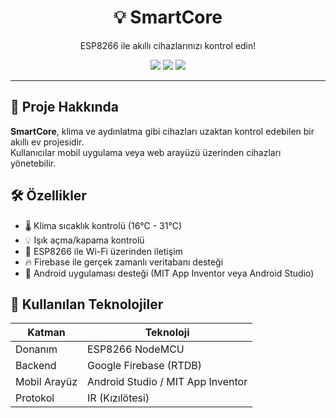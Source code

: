 <h1 align="center">💡 SmartCore</h1>
<p align="center">ESP8266 ile akıllı cihazlarınızı kontrol edin!</p>

<p align="center">
  <img src="https://img.shields.io/badge/status-beta-blue.svg" />
  <img src="https://img.shields.io/badge/platform-ESP8266-green.svg" />
  <img src="https://img.shields.io/badge/license-Studio-lightgrey.svg" />
</p>

---

## 🚀 Proje Hakkında

**SmartCore**, klima ve aydınlatma gibi cihazları uzaktan kontrol edebilen bir akıllı ev projesidir.  
Kullanıcılar mobil uygulama veya web arayüzü üzerinden cihazları yönetebilir.

## 🛠️ Özellikler

- 🌡️ Klima sıcaklık kontrolü (16°C - 31°C)
- 💡 Işık açma/kapama kontrolü
- 📡 ESP8266 ile Wi-Fi üzerinden iletişim
- 🔥 Firebase ile gerçek zamanlı veritabanı desteği
- 📱 Android uygulaması desteği (MIT App Inventor veya Android Studio)

## 🔧 Kullanılan Teknolojiler

| Katman        | Teknoloji              |
|---------------|------------------------|
| Donanım       | ESP8266 NodeMCU        |
| Backend       | Google Firebase (RTDB) |
| Mobil Arayüz  | Android Studio / MIT App Inventor |
| Protokol      | IR (Kızılötesi)        |
